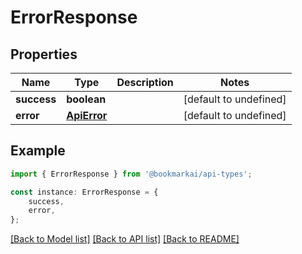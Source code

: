 # ErrorResponse


## Properties

Name | Type | Description | Notes
------------ | ------------- | ------------- | -------------
**success** | **boolean** |  | [default to undefined]
**error** | [**ApiError**](ApiError.md) |  | [default to undefined]

## Example

```typescript
import { ErrorResponse } from '@bookmarkai/api-types';

const instance: ErrorResponse = {
    success,
    error,
};
```

[[Back to Model list]](../README.md#documentation-for-models) [[Back to API list]](../README.md#documentation-for-api-endpoints) [[Back to README]](../README.md)
